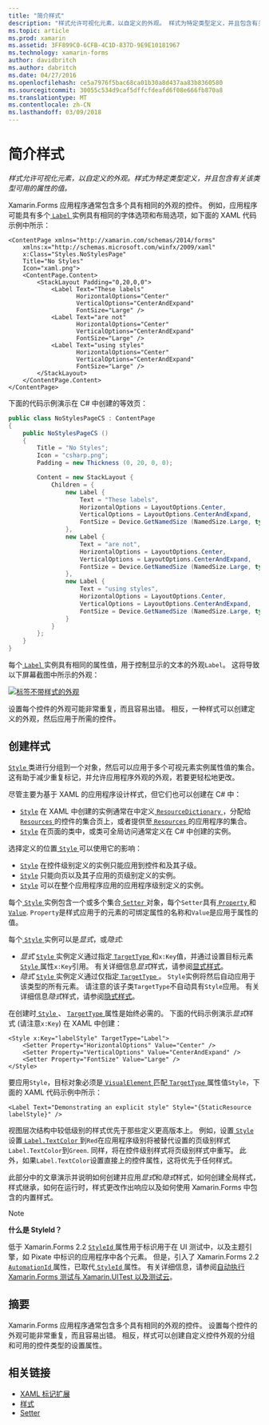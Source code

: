 ```yaml
---
title: "简介样式"
description: "样式允许可视化元素，以自定义的外观。 样式为特定类型定义，并且包含有关该类型可用的属性的值。"
ms.topic: article
ms.prod: xamarin
ms.assetid: 3FF899C0-6CFB-4C1D-837D-9E9E10181967
ms.technology: xamarin-forms
author: davidbritch
ms.author: dabritch
ms.date: 04/27/2016
ms.openlocfilehash: ce5a7976f5bac68ca01b30a8d437aa83b8360580
ms.sourcegitcommit: 30055c534d9caf5dffcfdeafd6f08e666fb870a8
ms.translationtype: MT
ms.contentlocale: zh-CN
ms.lasthandoff: 03/09/2018
---
```

# <a name="introduction-to-styles"></a>简介样式

_样式允许可视化元素，以自定义的外观。样式为特定类型定义，并且包含有关该类型可用的属性的值。_

Xamarin.Forms 应用程序通常包含多个具有相同的外观的控件。 例如，应用程序可能具有多个[ `Label` ](https://developer.xamarin.com/api/type/Xamarin.Forms.Label/)实例具有相同的字体选项和布局选项，如下面的 XAML 代码示例中所示：

```xaml
<ContentPage xmlns="http://xamarin.com/schemas/2014/forms"
    xmlns:x="http://schemas.microsoft.com/winfx/2009/xaml"
    x:Class="Styles.NoStylesPage"
    Title="No Styles"
    Icon="xaml.png">
    <ContentPage.Content>
        <StackLayout Padding="0,20,0,0">
            <Label Text="These labels"
                   HorizontalOptions="Center"
                   VerticalOptions="CenterAndExpand"
                   FontSize="Large" />
            <Label Text="are not"
                   HorizontalOptions="Center"
                   VerticalOptions="CenterAndExpand"
                   FontSize="Large" />
            <Label Text="using styles"
                   HorizontalOptions="Center"
                   VerticalOptions="CenterAndExpand"
                   FontSize="Large" />
        </StackLayout>
    </ContentPage.Content>
</ContentPage>
```

下面的代码示例演示在 C# 中创建的等效页：

```csharp
public class NoStylesPageCS : ContentPage
{
    public NoStylesPageCS ()
    {
        Title = "No Styles";
        Icon = "csharp.png";
        Padding = new Thickness (0, 20, 0, 0);

        Content = new StackLayout {
            Children = {
                new Label {
                    Text = "These labels",
                    HorizontalOptions = LayoutOptions.Center,
                    VerticalOptions = LayoutOptions.CenterAndExpand,
                    FontSize = Device.GetNamedSize (NamedSize.Large, typeof(Label))
                },
                new Label {
                    Text = "are not",
                    HorizontalOptions = LayoutOptions.Center,
                    VerticalOptions = LayoutOptions.CenterAndExpand,
                    FontSize = Device.GetNamedSize (NamedSize.Large, typeof(Label))
                },
                new Label {
                    Text = "using styles",
                    HorizontalOptions = LayoutOptions.Center,
                    VerticalOptions = LayoutOptions.CenterAndExpand,
                    FontSize = Device.GetNamedSize (NamedSize.Large, typeof(Label))
                }
            }
        };
    }
}
```

每个[ `Label` ](https://developer.xamarin.com/api/type/Xamarin.Forms.Label/)实例具有相同的属性值，用于控制显示的文本的外观`Label`。 这将导致以下屏幕截图中所示的外观：

[![](introduction-images/no-styles.png "标签不带样式的外观")](introduction-images/no-styles-large.png#lightbox "标签不带样式的外观")

设置每个控件的外观可能非常重复，而且容易出错。 相反，一种样式可以创建定义的外观，然后应用于所需的控件。

## <a name="creating-a-style"></a>创建样式

[ `Style` ](https://developer.xamarin.com/api/type/Xamarin.Forms.Style/)类进行分组到一个对象，然后可以应用于多个可视元素实例属性值的集合。 这有助于减少重复标记，并允许应用程序外观的外观，若要更轻松地更改。

尽管主要为基于 XAML 的应用程序设计样式，但它们也可以创建在 C# 中：

- [`Style`](https://developer.xamarin.com/api/type/Xamarin.Forms.Style/) 在 XAML 中创建的实例通常在中定义[ `ResourceDictionary` ](https://developer.xamarin.com/api/type/Xamarin.Forms.ResourceDictionary/) ，分配给[ `Resources` ](https://developer.xamarin.com/api/property/Xamarin.Forms.VisualElement.Resources/)的控件的集合页上，或者提供至[ `Resources` ](https://developer.xamarin.com/api/property/Xamarin.Forms.Application.Resources/)的应用程序的集合。
- [`Style`](https://developer.xamarin.com/api/type/Xamarin.Forms.Style/) 在页面的类中，或类可全局访问通常定义在 C# 中创建的实例。

选择定义的位置[ `Style` ](https://developer.xamarin.com/api/type/Xamarin.Forms.Style/)可以使用它的影响：

- [`Style`](https://developer.xamarin.com/api/type/Xamarin.Forms.Style/) 在控件级别定义的实例只能应用到控件和及其子级。
- [`Style`](https://developer.xamarin.com/api/type/Xamarin.Forms.Style/) 只能向页以及其子应用的页级别定义的实例。
- [`Style`](https://developer.xamarin.com/api/type/Xamarin.Forms.Style/) 可以在整个应用程序应用的应用程序级别定义的实例。

每个[ `Style` ](https://developer.xamarin.com/api/type/Xamarin.Forms.Style/)实例包含一个或多个集合[ `Setter` ](https://developer.xamarin.com/api/type/Xamarin.Forms.Setter/)对象，每个`Setter`具有[ `Property` ](https://developer.xamarin.com/api/property/Xamarin.Forms.Setter.Property/)和[`Value`](https://developer.xamarin.com/api/property/Xamarin.Forms.Setter.Value/). `Property`是样式应用于的元素的可绑定属性的名称和`Value`是应用于属性的值。

每个[ `Style` ](https://developer.xamarin.com/api/type/Xamarin.Forms.Style/)实例可以是*显式*，或*隐式*:

- *显式* [ `Style` ](https://developer.xamarin.com/api/type/Xamarin.Forms.Style/)实例定义通过指定[ `TargetType` ](https://developer.xamarin.com/api/property/Xamarin.Forms.Style.TargetType/)和`x:Key`值，并通过设置目标元素[`Style` ](https://developer.xamarin.com/api/property/Xamarin.Forms.VisualElement.Style/)属性`x:Key`引用。 有关详细信息*显式*样式，请参阅[显式样式](~/xamarin-forms/user-interface/styles/explicit.md)。
- *隐式* [ `Style` ](https://developer.xamarin.com/api/type/Xamarin.Forms.Style/)实例定义通过仅指定[ `TargetType` ](https://developer.xamarin.com/api/property/Xamarin.Forms.Style.TargetType/)。 `Style`实例将然后自动应用于该类型的所有元素。 请注意的该子类`TargetType`不自动具有`Style`应用。 有关详细信息*隐式*样式，请参阅[隐式样式](~/xamarin-forms/user-interface/styles/implicit.md)。

在创建时[ `Style` ](https://developer.xamarin.com/api/type/Xamarin.Forms.Style/)、 [ `TargetType` ](https://developer.xamarin.com/api/property/Xamarin.Forms.Style.TargetType/)属性是始终必需的。 下面的代码示例演示*显式*样式 (请注意`x:Key`) 在 XAML 中创建：

```xaml
<Style x:Key="labelStyle" TargetType="Label">
    <Setter Property="HorizontalOptions" Value="Center" />
    <Setter Property="VerticalOptions" Value="CenterAndExpand" />
    <Setter Property="FontSize" Value="Large" />
</Style>
```

要应用`Style`，目标对象必须是[ `VisualElement` ](https://developer.xamarin.com/api/type/Xamarin.Forms.VisualElement/)匹配[ `TargetType` ](https://developer.xamarin.com/api/property/Xamarin.Forms.Style.TargetType/)属性值`Style`，下面的 XAML 代码示例中所示：

```xaml
<Label Text="Demonstrating an explicit style" Style="{StaticResource labelStyle}" />
```

视图层次结构中较低级别的样式优先于那些定义更高版本上。 例如，设置[ `Style` ](https://developer.xamarin.com/api/type/Xamarin.Forms.Style/)设置[ `Label.TextColor` ](https://developer.xamarin.com/api/property/Xamarin.Forms.Label.TextColor/)到`Red`在应用程序级别将被替代设置的页级别样式`Label.TextColor`到`Green`. 同样，将在控件级别样式将页级别样式中重写。 此外，如果`Label.TextColor`设置直接上的控件属性，这将优先于任何样式。

此部分中的文章演示并说明如何创建并应用*显式*和*隐式*样式，如何创建全局样式，样式继承，如何在运行时，样式更改作出响应以及如何使用 Xamarin.Forms 中包含的内置样式。

> [!NOTE]
> **什么是 StyleId？**
>
> 低于 Xamarin.Forms 2.2 [ `StyleId` ](https://developer.xamarin.com/api/property/Xamarin.Forms.Element.StyleId/)属性用于标识用于在 UI 测试中，以及主题引擎，如 Pixate 中标识的应用程序中各个元素。 但是，引入了 Xamarin.Forms 2.2 [ `AutomationId` ](https://developer.xamarin.com/api/property/Xamarin.Forms.Element.AutomationId/)属性，已取代[ `StyleId` ](https://developer.xamarin.com/api/property/Xamarin.Forms.Element.StyleId/)属性。 有关详细信息，请参阅[自动执行 Xamarin.Forms 测试与 Xamarin.UITest 以及测试云](~/xamarin-forms/deploy-test/uitest-and-test-cloud.md)。

## <a name="summary"></a>摘要

Xamarin.Forms 应用程序通常包含多个具有相同的外观的控件。 设置每个控件的外观可能非常重复，而且容易出错。 相反，样式可以创建自定义控件外观的分组和可用的控件类型的设置属性。


## <a name="related-links"></a>相关链接

- [XAML 标记扩展](~/xamarin-forms/xaml/xaml-basics/xaml-markup-extensions.md)
- [样式](https://developer.xamarin.com/api/type/Xamarin.Forms.Style/)
- [Setter](https://developer.xamarin.com/api/type/Xamarin.Forms.Setter/)
